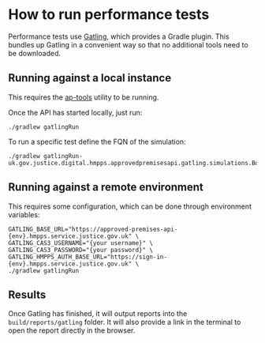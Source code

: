 # How to run performance tests

Performance tests use [Gatling](https://gatling.io), which provides a Gradle
plugin. This bundles up Gatling in a convenient way so that no additional tools
need to be downloaded.

## Running against a local instance

This requires the
[ap-tools](https://github.com/ministryofjustice/hmpps-approved-premises-tools)
utility to be running.

Once the API has started locally, just run:

```shell
./gradlew gatlingRun
```

To run a specific test define the FQN of the simulation:

```shell
./gradlew gatlingRun-uk.gov.justice.digital.hmpps.approvedpremisesapi.gatling.simulations.BookingsTimeSimulation```
```

## Running against a remote environment

This requires some configuration, which can be done through environment
variables:

```shell
GATLING_BASE_URL="https://approved-premises-api-{env}.hmpps.service.justice.gov.uk" \
GATLING_CAS3_USERNAME="{your username}" \
GATLING_CAS3_PASSWORD="{your password}" \
GATLING_HMPPS_AUTH_BASE_URL="https://sign-in-{env}.hmpps.service.justice.gov.uk" \
./gradlew gatlingRun
```

## Results

Once Gatling has finished, it will output reports into the
`build/reports/gatling` folder. It will also provide a link in the terminal to
open the report directly in the browser.
